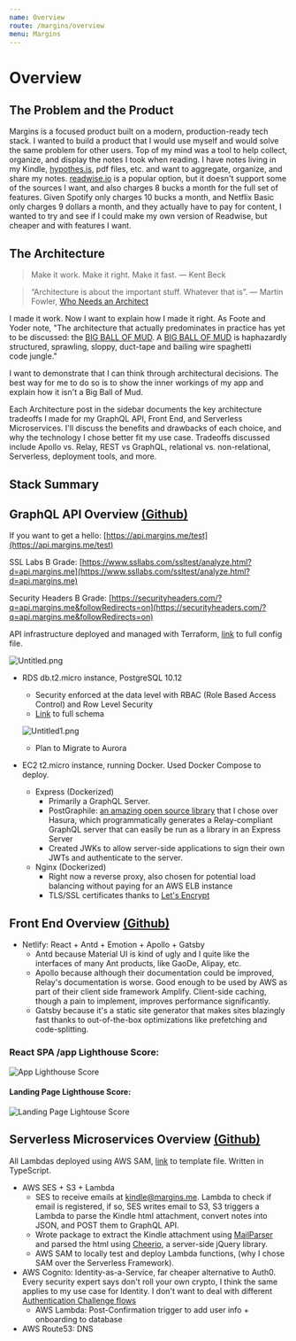 ```yaml
---
name: Overview
route: /margins/overview
menu: Margins 
---
```

# Overview
## The Problem and the Product

Margins is a focused product built on a modern, production-ready tech stack. I wanted to build a product that I would use myself and would solve the same problem for other users. Top of my mind was a tool to help collect, organize, and display the notes I took when reading. I have notes living in my Kindle, [hypothes.is](http://hypothes.is), pdf files, etc. and want to aggregate, organize, and share my notes. [readwise.io](http://readwise.io) is a popular option, but it doesn't support some of the sources I want, and also charges 8 bucks a month for the full set of features. Given Spotify only charges 10 bucks a month, and Netflix Basic only charges 9 dollars a month, and they actually have to pay for content, I wanted to try and see if I could make my own version of Readwise, but cheaper and with features I want. 

## The Architecture

> Make it work. Make it right. Make it fast. — Kent Beck

> “Architecture is about the important stuff. Whatever that is”. — Martin Fowler, [Who Needs an Architect](https://martinfowler.com/ieeeSoftware/whoNeedsArchitect.pdf)

I made it work. Now I want to explain how I made it right. As Foote and Yoder note, "The architecture that actually predominates in practice has yet to be discussed: the [BIG BALL OF MUD](http://www.laputan.org/mud/mud.html#BigBallOfMud). A [BIG BALL OF MUD](http://www.laputan.org/mud/mud.html#BigBallOfMud) is haphazardly structured, sprawling, sloppy, duct-tape and bailing wire spaghetti code jungle."

I want to demonstrate that I can think through architectural decisions. The best way for me to do so is to show the inner workings of my app and explain how it isn't a Big Ball of Mud.

Each Architecture post in the sidebar documents the key architecture tradeoffs I made for my GraphQL API, Front End, and Serverless Microservices. I'll discuss the benefits and drawbacks of each choice, and why the technology I chose better fit my use case. Tradeoffs discussed include  Apollo vs. Relay, REST vs GraphQL, relational vs. non-relational, Serverless, deployment tools, and more.

## Stack Summary

## GraphQL API Overview [(Github)](https://github.com/alexliusq/margins-services/tree/master/graphql-api)

If you want to get a hello: [https://api.margins.me/test](https://api.margins.me/test)

SSL Labs B Grade: [https://www.ssllabs.com/ssltest/analyze.html?d=api.margins.me](https://www.ssllabs.com/ssltest/analyze.html?d=api.margins.me)

Security Headers B Grade: [https://securityheaders.com/?q=api.margins.me&followRedirects=on](https://securityheaders.com/?q=api.margins.me&followRedirects=on)

API infrastructure deployed and managed with Terraform, [link](https://github.com/alexliusq/margins-services/blob/master/graphql-api/terraform/main.tf) to full config file.

![Untitled.png](Untitled.png)

- RDS db.t2.micro instance, PostgreSQL 10.12
    - Security enforced at the data level with RBAC (Role Based Access Control) and Row Level Security
    - [Link](https://github.com/alexliusq/margins-services/blob/master/graphql-api/db/init/00-schema.sql) to full schema

    ![Untitled1.png](Untitled1.png)

    - Plan to Migrate to Aurora
- EC2 t2.micro instance, running Docker. Used Docker Compose to deploy.
    - Express (Dockerized)
        - Primarily a GraphQL Server.
        - PostGraphile: [an amazing open source library](https://www.graphile.org/postgraphile/) that I chose over Hasura, which programmatically generates a Relay-compliant GraphQL server that can easily be run as a library in an Express Server
        - Created JWKs to allow server-side applications to sign their own JWTs and authenticate to the server.
    - Nginx (Dockerized)
        - Right now a reverse proxy, also chosen for potential load balancing without paying for an AWS ELB instance
        - TLS/SSL certificates thanks to [Let's Encrypt](https://letsencrypt.org/)

## Front End Overview [(Github)](https://github.com/alexliusq/margins-me-frontend)

- Netlify: React + Antd + Emotion + Apollo + Gatsby
    - Antd because Material UI is kind of ugly and I quite like the interfaces of many Ant products, like GaoDe, Alipay, etc.
    - Apollo because although their documentation could be improved, Relay's documentation is worse. Good enough to be used by AWS as part of their client side framework Amplify. Client-side caching, though a pain to implement, improves performance significantly.
    - Gatsby because it's a static site generator that makes sites blazingly fast thanks to out-of-the-box optimizations like prefetching and code-splitting.

### React SPA /app Lighthouse Score:
![App Lighthouse Score](./app-lighthouse.png)

#### Landing Page Lighthouse Score:
![Landing Page Lightouse Score](./landing-lighthouse.png)
## Serverless Microservices Overview [(Github)](https://github.com/alexliusq/margins-services/tree/master/lambdas)

All Lambdas deployed using AWS SAM, [link](https://github.com/alexliusq/margins-services/blob/master/lambdas/template.yaml) to template file. Written in TypeScript.

- AWS SES + S3 + Lambda
    - SES to receive emails at kindle@margins.me. Lambda to check if email is registered, if so, SES writes email to S3, S3 triggers a Lambda to parse the Kindle html attachment, convert notes into JSON, and POST them to GraphQL API.
    - Wrote package to extract the Kindle attachment using [MailParser](https://mailparser.io/) and parsed the html using [Cheerio](https://cheerio.js.org/), a server-side jQuery library.
    - AWS SAM to locally test and deploy Lambda functions, (why I chose SAM over the Serverless Framework).
- AWS Cognito: Identity-as-a-Service, far cheaper alternative to Auth0. Every security expert says don't roll your own crypto, I think the same applies to my use case for Identity. I don't want to deal with different [Authentication Challenge flows](https://docs.aws.amazon.com/cognito/latest/developerguide/amazon-cognito-user-pools-authentication-flow.html)
    - AWS Lambda: Post-Confirmation trigger to add user info + onboarding to database
- AWS Route53: DNS